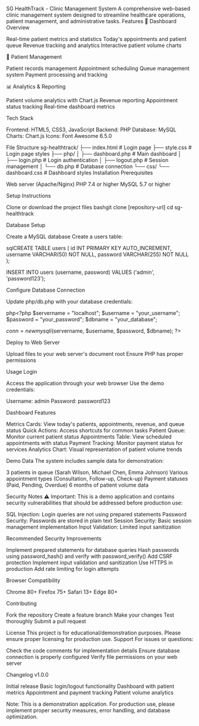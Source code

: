 SG HealthTrack - Clinic Management System
A comprehensive web-based clinic management system designed to streamline healthcare operations, patient management, and administrative tasks.
Features
🏥 Dashboard Overview

Real-time patient metrics and statistics
Today's appointments and patient queue
Revenue tracking and analytics
Interactive patient volume charts

👥 Patient Management

Patient records management
Appointment scheduling
Queue management system
Payment processing and tracking

📊 Analytics & Reporting

Patient volume analytics with Chart.js
Revenue reporting
Appointment status tracking
Real-time dashboard metrics

Tech Stack

Frontend: HTML5, CSS3, JavaScript
Backend: PHP
Database: MySQL 
Charts: Chart.js
Icons: Font Awesome 6.5.0

File Structure
sg-healthtrack/
├── index.html              # Login page
├── style.css              # Login page styles
├── php/
│   ├── dashboard.php      # Main dashboard
│   ├── login.php          # Login authentication
│   ├── logout.php         # Session management
│   └── db.php             # Database connection
└── css/
    └── dashboard.css      # Dashboard styles
Installation
Prerequisites

Web server (Apache/Nginx)
PHP 7.4 or higher
MySQL 5.7 or higher

Setup Instructions

Clone or download the project files
bashgit clone [repository-url]
cd sg-healthtrack

Database Setup

Create a MySQL database
Create a users table:

sqlCREATE TABLE users (
    id INT PRIMARY KEY AUTO_INCREMENT,
    username VARCHAR(50) NOT NULL,
    password VARCHAR(255) NOT NULL
);

INSERT INTO users (username, password) VALUES ('admin', 'password123');

Configure Database Connection

Update php/db.php with your database credentials:

php<?php
$servername = "localhost";
$username = "your_username";
$password = "your_password";
$dbname = "your_database";

$conn = new mysqli($servername, $username, $password, $dbname);
?>

Deploy to Web Server

Upload files to your web server's document root
Ensure PHP has proper permissions



Usage
Login

Access the application through your web browser
Use the demo credentials:

Username: admin
Password: password123



Dashboard Features

Metrics Cards: View today's patients, appointments, revenue, and queue status
Quick Actions: Access shortcuts for common tasks
Patient Queue: Monitor current patient status
Appointments Table: View scheduled appointments with status
Payment Tracking: Monitor payment status for services
Analytics Chart: Visual representation of patient volume trends

Demo Data
The system includes sample data for demonstration:

3 patients in queue (Sarah Wilson, Michael Chen, Emma Johnson)
Various appointment types (Consultation, Follow-up, Check-up)
Payment statuses (Paid, Pending, Overdue)
6 months of patient volume data

Security Notes
⚠️ Important: This is a demo application and contains security vulnerabilities that should be addressed before production use:

SQL Injection: Login queries are not using prepared statements
Password Security: Passwords are stored in plain text
Session Security: Basic session management implementation
Input Validation: Limited input sanitization

Recommended Security Improvements

Implement prepared statements for database queries
Hash passwords using password_hash() and verify with password_verify()
Add CSRF protection
Implement input validation and sanitization
Use HTTPS in production
Add rate limiting for login attempts

Browser Compatibility

Chrome 80+
Firefox 75+
Safari 13+
Edge 80+

Contributing

Fork the repository
Create a feature branch
Make your changes
Test thoroughly
Submit a pull request

License
This project is for educational/demonstration purposes. Please ensure proper licensing for production use.
Support
For issues or questions:

Check the code comments for implementation details
Ensure database connection is properly configured
Verify file permissions on your web server

Changelog
v1.0.0

Initial release
Basic login/logout functionality
Dashboard with patient metrics
Appointment and payment tracking
Patient volume analytics


Note: This is a demonstration application. For production use, please implement proper security measures, error handling, and database optimization.